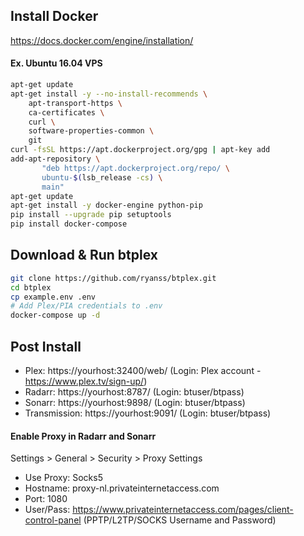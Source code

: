## Install Docker
https://docs.docker.com/engine/installation/


#### Ex. Ubuntu 16.04 VPS
```bash
apt-get update
apt-get install -y --no-install-recommends \
    apt-transport-https \
    ca-certificates \
    curl \
    software-properties-common \
    git
curl -fsSL https://apt.dockerproject.org/gpg | apt-key add
add-apt-repository \
       "deb https://apt.dockerproject.org/repo/ \
       ubuntu-$(lsb_release -cs) \
       main"
apt-get update
apt-get install -y docker-engine python-pip
pip install --upgrade pip setuptools
pip install docker-compose
```


## Download & Run btplex
```bash
git clone https://github.com/ryanss/btplex.git
cd btplex
cp example.env .env
# Add Plex/PIA credentials to .env
docker-compose up -d
```


## Post Install

- Plex: https://yourhost:32400/web/ (Login: Plex account - https://www.plex.tv/sign-up/)
- Radarr: https://yourhost:8787/ (Login: btuser/btpass)
- Sonarr: https://yourhost:9898/ (Login: btuser/btpass)
- Transmission: https://yourhost:9091/ (Login: btuser/btpass)


#### Enable Proxy in Radarr and Sonarr
Settings > General > Security > Proxy Settings
- Use Proxy: Socks5
- Hostname: proxy-nl.privateinternetaccess.com
- Port: 1080
- User/Pass: https://www.privateinternetaccess.com/pages/client-control-panel (PPTP/L2TP/SOCKS Username and Password)

